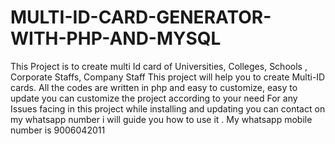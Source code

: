 # MULTI-ID-CARD-GENERATOR-WITH-PHP-AND-MYSQL
This Project is to create multi Id card of Universities, Colleges, Schools , Corporate Staffs, Company Staff
This project will help you to create Multi-ID cards.
All the codes are written in php and easy to customize, easy to update you can customize the project according to your need
For any Issues facing in this project while installing and updating you can contact on my whatsapp number i will guide you how to use it . My whatsapp mobile number is 9006042011
